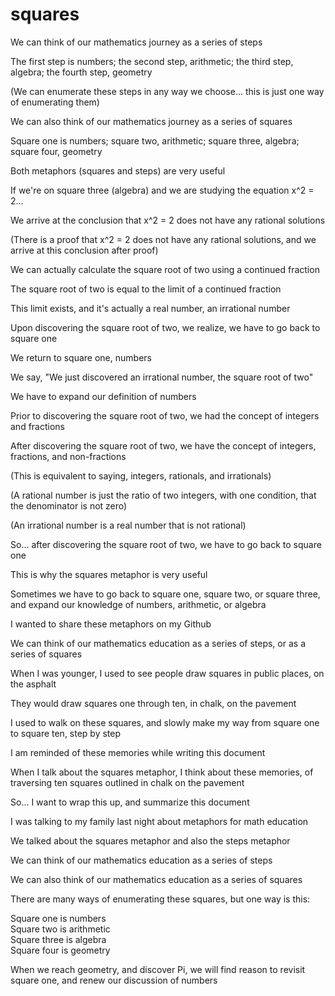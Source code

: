 # squares

We can think of our mathematics journey as a series of steps

The first step is numbers; the second step, arithmetic; the third step, algebra; the fourth step, geometry

(We can enumerate these steps in any way we choose... this is just one way of enumerating them)

We can also think of our mathematics journey as a series of squares

Square one is numbers; square two, arithmetic; square three, algebra; square four, geometry

Both metaphors (squares and steps) are very useful

If we're on square three (algebra) and we are studying the equation x^2 = 2...

We arrive at the conclusion that x^2 = 2 does not have any rational solutions

(There is a proof that x^2 = 2 does not have any rational solutions, and we arrive at this conclusion after proof)

We can actually calculate the square root of two using a continued fraction

The square root of two is equal to the limit of a continued fraction

This limit exists, and it's actually a real number, an irrational number

Upon discovering the square root of two, we realize, we have to go back to square one

We return to square one, numbers

We say, "We just discovered an irrational number, the square root of two"

We have to expand our definition of numbers

Prior to discovering the square root of two, we had the concept of integers and fractions

After discovering the square root of two, we have the concept of integers, fractions, and non-fractions

(This is equivalent to saying, integers, rationals, and irrationals)

(A rational number is just the ratio of two integers, with one condition, that the denominator is not zero)

(An irrational number is a real number that is not rational)

So... after discovering the square root of two, we have to go back to square one

This is why the squares metaphor is very useful

Sometimes we have to go back to square one, square two, or square three, and expand our knowledge of numbers, arithmetic, or algebra

I wanted to share these metaphors on my Github

We can think of our mathematics education as a series of steps, or as a series of squares

When I was younger, I used to see people draw squares in public places, on the asphalt

They would draw squares one through ten, in chalk, on the pavement

I used to walk on these squares, and slowly make my way from square one to square ten, step by step

I am reminded of these memories while writing this document

When I talk about the squares metaphor, I think about these memories, of traversing ten squares outlined in chalk on the pavement

So... I want to wrap this up, and summarize this document

I was talking to my family last night about metaphors for math education

We talked about the squares metaphor and also the steps metaphor

We can think of our mathematics education as a series of steps

We can also think of our mathematics education as a series of squares

There are many ways of enumerating these squares, but one way is this:

Square one is numbers  
Square two is arithmetic  
Square three is algebra  
Square four is geometry

When we reach geometry, and discover Pi, we will find reason to revisit square one, and renew our discussion of numbers
